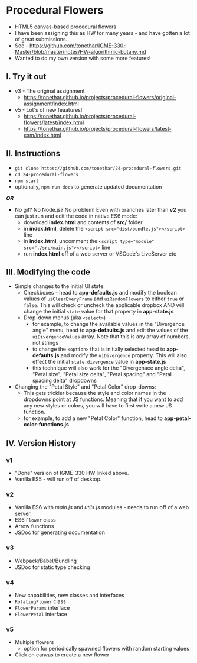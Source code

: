 # Procedural Flowers
- HTML5 canvas-based procedural flowers
- I have been assigning this as HW for many years - and have gotten a lot of great submissions.
- See - https://github.com/tonethar/IGME-330-Master/blob/master/notes/HW-algorithmic-botany.md
- Wanted to do my own version with some more features!

## I. Try it out
- v3 - The original assignment
  - https://tonethar.github.io/projects/procedural-flowers/original-assignment/index.html
- v5 - Lot's of new feaatures!
  - https://tonethar.github.io/projects/procedural-flowers/latest/index.html
  - https://tonethar.github.io/projects/procedural-flowers/latest-esm/index.html

## II. Instructions
- `git clone https://github.com/tonethar/24-procedural-flowers.git`
- `cd 24-procedural-flowers`
- `npm start`
- optionally, `npm run docs` to generate updated documentation

***OR***

- No git? No Node.js? No problem! Even with branches later than **v2** you can just run and edit the code in native ES6 mode:
  - download **index.html** and contents of **src/** folder
  - in **index.html**, delete the `<script src="dist/bundle.js"></script>` line
  - in **index.html**, uncomment the `<script type="module" src="./src/main.js"></script>` line
  - run **index.html** off of a web server or VSCode's LiveServer etc


## III. Modifying the code
- Simple changes to the initial UI state:
  - Checkboxes - head to **app-defaults.js** and modify the boolean values of `uiClearEveryFrame` and `uiRandomFlowers` to either `true` or `false`. This will check or uncheck the applicable dropbox AND will change the initial `state` value for that property in **app-state.js**
  - Drop-down menus (aka `<select>`) 
    - for example, to change the available values in the "Divergence angle" menu, head to **app-defaults.js** and edit the values of the `uiDivergenceValues` array. Note that this is any array of numbers, not strings
    - to change the `<option>` that is initially selected head to **app-defaults.js** and modify the `uiDivergence` property. This will also effect the initial `state.divergence` value in **app-state.js**
    - this technique will also work for the "Divergenace angle delta", "Petal size", "Petal size delta", "Petal spacing" and "Petal spacing delta" dropdowns
- Changing the "Petal Style" and "Petal Color" drop-downs:
  - This gets trickier because the style and color names in the dropdowns point at JS functions. Meaning that if you want to add any new styles or colors, you will have to first write a new JS function.
  - for example, to add a new "Petal Color" function, head to **app-petal-color-functions.js** 

## IV. Version History

### v1
- "Done" version of IGME-330 HW linked above.
- Vanilla ES5 - will run off of desktop.

### v2
- Vanilla ES6 with *main.js* and *utils.js* modules - needs to run off of a web server.
- ES6 `Flower` class
- Arrow functions
- JSDoc for generating documentation

### v3
- Webpack/Babel/Bundling
- JSDoc for static type checking

### v4
- New capabilities, new classes and interfaces
- `RotatingFlower` class
- `FlowerParams` interface
- `FlowerPetal` interface

### v5
- Multiple flowers
  - option for periodically spawned flowers with random starting values
- Click on canvas to create a new flower
